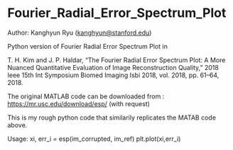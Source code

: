 # Fourier_Radial_Error_Spectrum_Plot

Author: Kanghyun Ryu (kanghyun@stanford.edu)

Python version of Fourier Radial Error Spectrum Plot in 

T. H. Kim and J. P. Haldar, “The Fourier Radial Error Spectrum Plot: A More Nuanced Quantitative Evaluation of Image Reconstruction Quality,” 2018 Ieee 15th Int Symposium Biomed Imaging Isbi 2018, vol. 2018, pp. 61–64, 2018.

The original MATLAB code can be downloaded from : https://mr.usc.edu/download/esp/ (with request)

This is my rough python code that similarily replicates the MATAB code above.

Usage: 
xi, err_i = esp(im_corrupted, im_ref)
plt.plot(xi,err_i)

